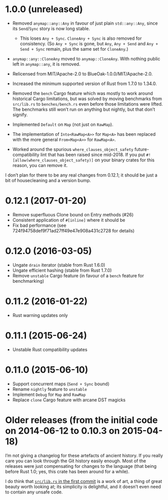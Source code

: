 # 1.0.0 (unreleased)

- Removed `anymap::any::Any` in favour of just plain `std::any::Any`, since its
  `Send`/`Sync` story is now long stable.

  - This loses `Any + Sync`. `CloneAny + Sync` is also removed for consistency.
    (So `Any + Sync` is gone, but `Any`, `Any + Send` and `Any + Send + Sync`
    remain, plus the same set for `CloneAny`.)

- `anymap::any::CloneAny` moved to `anymap::CloneAny`.
  With nothing public left in `anymap::any`, it is removed.

- Relicensed from MIT/Apache-2.0 to BlueOak-1.0.0/MIT/Apache-2.0.

- Increased the minimum supported version of Rust from 1.7.0 to 1.34.0.

- Removed the `bench` Cargo feature which was mostly to work around historical
  Cargo limitations, but was solved by moving benchmarks from `src/lib.rs` to
  `benches/bench.rs` even before those limitations were lifted. The benchmarks
  still won’t run on anything but nightly, but that don’t signify.

- Implemented `Default` on `Map` (not just on `RawMap`).

- The implementation of `Into<RawMap<A>>` for `Map<A>` has been
  replaced with the more general `From<Map<A>>` for `RawMap<A>`.

- Worked around the spurious `where_clauses_object_safety` future-compatibility lint that has been raised since mid-2018.
  If you put `#![allow(where_clauses_object_safety)]` on your binary crates for this reason, you can remove it.

I don’t plan for there to be any real changes from 0.12.1;
it should be just a bit of housecleaning and a version bump.

# 0.12.1 (2017-01-20)

- Remove superfluous Clone bound on Entry methods (#26)
- Consistent application of `#[inline]` where it should be
- Fix bad performance (see 724f94758def9f71ad27ff49e47e908a431c2728 for details)

# 0.12.0 (2016-03-05)

- Ungate `drain` iterator (stable from Rust 1.6.0)
- Ungate efficient hashing (stable from Rust 1.7.0)
- Remove `unstable` Cargo feature (in favour of a `bench` feature for benchmarking)

# 0.11.2 (2016-01-22)

- Rust warning updates only

# 0.11.1 (2015-06-24)

- Unstable Rust compatibility updates

# 0.11.0 (2015-06-10)

- Support concurrent maps (`Send + Sync` bound)
- Rename `nightly` feature to `unstable`
- Implement `Debug` for `Map` and `RawMap`
- Replace `clone` Cargo feature with arcane DST magicks

# Older releases (from the initial code on 2014-06-12 to 0.10.3 on 2015-04-18)

I’m not giving a changelog for these artefacts of ancient history.
If you really care you can look through the Git history easily enough.
Most of the releases were just compensating for changes to the language
(that being before Rust 1.0; yes, this crate has been around for a while).

I do think that [`src/lib.rs` in the first commit] is a work of art,
a thing of great beauty worth looking at; its simplicity is delightful,
and it doesn’t even need to contain any unsafe code.

[`src/lib.rs` in the first commit]: https://github.com/chris-morgan/anymap/tree/a294948f57dee47bb284d6a3ae1b8f61a902a03c/src/lib.rs

